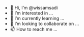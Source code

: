 - 👋 Hi, I’m @wissamsadi
- 👀 I’m interested in ...
- 🌱 I’m currently learning ...
- 💞️ I’m looking to collaborate on ...
- 📫 How to reach me ...

<!---
wissamsadi/wissamsadi is a ✨ special ✨ repository because its `README.md` (this file) appears on your GitHub profile.
You can click the Preview link to take a look at your changes.
--->
